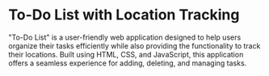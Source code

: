 # To-Do List with Location Tracking
"To-Do List" is a user-friendly web application designed to help users organize their tasks efficiently while also providing the functionality to track their locations. Built using HTML, CSS, and JavaScript, this application offers a seamless experience for adding, deleting, and managing tasks.

